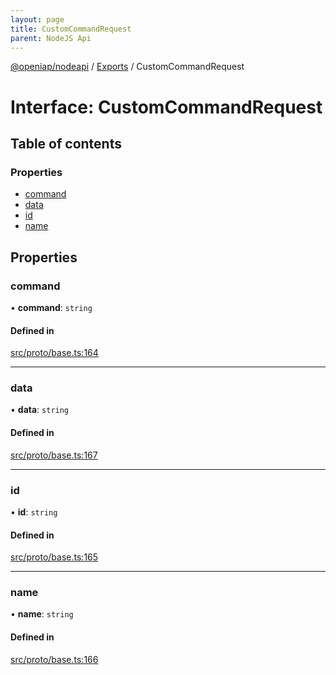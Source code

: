 ```yaml
---
layout: page
title: CustomCommandRequest
parent: NodeJS Api
---
```

[@openiap/nodeapi](../README) / [Exports](../modules) / CustomCommandRequest

# Interface: CustomCommandRequest

## Table of contents

### Properties

- [command](CustomCommandRequest#command)
- [data](CustomCommandRequest#data)
- [id](CustomCommandRequest#id)
- [name](CustomCommandRequest#name)

## Properties

### command

• **command**: `string`

#### Defined in

[src/proto/base.ts:164](https://github.com/openiap/nodeapi/blob/a6b5438/src/proto/base.ts#L164)

___

### data

• **data**: `string`

#### Defined in

[src/proto/base.ts:167](https://github.com/openiap/nodeapi/blob/a6b5438/src/proto/base.ts#L167)

___

### id

• **id**: `string`

#### Defined in

[src/proto/base.ts:165](https://github.com/openiap/nodeapi/blob/a6b5438/src/proto/base.ts#L165)

___

### name

• **name**: `string`

#### Defined in

[src/proto/base.ts:166](https://github.com/openiap/nodeapi/blob/a6b5438/src/proto/base.ts#L166)
